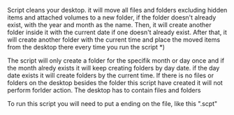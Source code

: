 Script cleans your desktop. it will move all files and folders excluding hidden items and attached volumes
to a new folder, if the folder doesn't already exist, with the year and month as the name. Then, it will create
another folder inside it with the current date if one doesn't already exist. After that, it will create 
another folder with the current time and place the moved items from the desktop there every time you run the script *)

The script will only create a folder for the specifik month or day once and if the month alredy exists it will keep creating folders by day date. if the day date exists it will create folders by the current time.
If there is no files or folders on the desktop besides the folder this script have created it will not perform forlder action. The desktop has to contain files and folders


To run this script you will need to put a ending on the file, like this ".scpt" 
